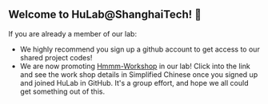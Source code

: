 ## Welcome to HuLab@ShanghaiTech! 👋 

If you are already a member of our lab:

- We highly recommend you sign up a github account to get access to our shared project codes!
- We are now promoting [Hmmm-Workshop](https://github.com/ShanghaiTech-Hu-Lab/Hmmm-WorkShop) in our lab! Click into the link and see the work shop details in Simplified Chinese once you signed up and joined HuLab in GitHub. It's a group effort, and hope we all could get something out of this.
